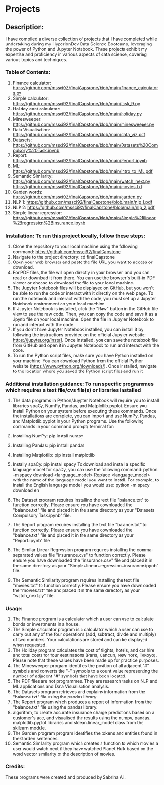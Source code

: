 # Projects

## Description: 
I have compiled a diverse collection of projects that I have completed while undertaking during my HyperionDev Data Science Bootcamp, leveraging the power of Python and Jupyter Notebook. These projects exhibit my expertise and proficiency in various aspects of data science, covering various topics and techniques.

### Table of Contents:
1. Finance calculator: https://github.com/mssci92/finalCapstone/blob/main/finance_calculators.py
2. Simple calculator: https://github.com/mssci92/finalCapstone/blob/main/task_9.py
3. Holiday cost calculator: https://github.com/mssci92/finalCapstone/blob/main/holiday.py
4. Minesweeper: https://github.com/mssci92/finalCapstone/blob/main/minesweeper.py
6. Data Visualisation: https://github.com/mssci92/finalCapstone/blob/main/data_viz.pdf
7. Datasets: https://github.com/mssci92/finalCapstone/blob/main/Datasets%20Compulsory%20Task.ipynb
8. Report: https://github.com/mssci92/finalCapstone/blob/main/Report.ipynb
9. ML: https://github.com/mssci92/finalCapstone/blob/main/Intro_to_ML.pdf
13. Semantic Similarity: https://github.com/mssci92/finalCapstone/blob/main/watch_next.py https://github.com/mssci92/finalCapstone/blob/main/movies.txt
10. Garden words: https://github.com/mssci92/finalCapstone/blob/main/garden.py
12. NLP 1:  https://github.com/mssci92/finalCapstone/blob/main/nlp_1.pdf
13. NLP 2:  https://github.com/mssci92/finalCapstone/blob/main/nlp_2.pdf
14. Simple linear regression: https://github.com/mssci92/finalCapstone/blob/main/Simple%2Blinear%2Bregression%2Binsurance.ipynb


### Installation: To run this project locally, follow these steps:
1. Clone the repository to your local machine using the following command: https://github.com/mssci92/finalCapstone
2. Navigate to the project directory: cd finalCapstone
3. Open your web browser and paste the file URL you want to access or download.
4. For PDF files, the file will open directly in your browser, and you can read or download it from there. You can use the browser's built-in PDF viewer or choose to download the file to your local machine.
5. The Jupyter Notebook files will be displayed on GitHub, but you won't be able to run the code or interact with it directly on the web page. To run the notebook and interact with the code, you must set up a Jupyter Notebook environment on your local machine.
6. If Jupyter Notebook is installed, click the "Raw" button in the GitHub file view to see the raw code. Then, you can copy the code and save it as a .ipynb file on your local machine. Open the file in Jupyter Notebook to run and interact with the code.
7. If you don't have Jupyter Notebook installed, you can install it by following the instructions provided on the official Jupyter website: https://jupyter.org/install. Once installed, you can save the notebook file from GitHub and open it in Jupyter Notebook to run and interact with the code.
8. To run the Python script files, make sure you have Python installed on your machine. You can download Python from the official Python website (https://www.python.org/downloads/). Once installed, navigate to the location where you saved the Python script files and run it.

### Additional installation guidance: To run specific programmes which requires a text file/cvs file(s) or libraries installed
1. The data programs in Python/Juypter Notebook will require you to install libraries spaCy, NumPy, Pandas, and Matplotlib.pyplot. Ensure you install Python on your system before executing these commands. Once the installations are complete, you can import and use NumPy, Pandas, and Matplotlib.pyplot in your Python programs. Use the following commands in your command prompt/ terminal for:
1. Installing NumPy:
   pip install numpy

2. Installing Pandas:
   pip install pandas

3. Installing Matplotlib:
   pip install matplotlib

4. Instally spaCy:
   pip install spacy
   To download and install a specific language model for spaCy, you can use the following command:
   python -m spacy download <language_model>
   Replace <language_model> with the name of the language model you want to install. For example, to install the English language model, you would use:
   python -m spacy download en
2. The Dataset program requires installing the text file "balance.txt" to function correctly. Please ensure you have downloaded the "balance.txt" file and placed it in the same directory as your "Datasets Compulsory Task.ipynb" file.
3. The Report program requires installing the text file "balance.txt" to function correctly. Please ensure you have downloaded the "balance.txt" file and placed it in the same directory as your "Report.ipynb" file
4. The Similar Linear Regression program requires installing the comma-separated values file "insurance.cvs" to function correctly. Please ensure you have downloaded the "insurance.csv" file and placed it in the same directory as your "Simple+linear+regression+insurance.ipynb" file.
5. The Semantic Similarity program requires installing the text file "movies.txt" to function correctly. Please ensure you have downloaded the "movies.txt" file and placed it in the same directory as your "watch_next.py" file.

### Usage: 
1. The Finance program is a calculator which a user can use to calculate bonds or investments in a house.
2. The Simple calculator program is a calculator which a user can use to carry out any of the four operations (add, subtract, divide and multiply) of two numbers. Your calculations are stored and can be displayed when requested.
3. The Holiday program calculates the cost of flights, hotels, and car hire and total costs for four destinations (Paris, Cancun, New York, Tokoyo). Please note that these values have been made up for practice purposes.
4. The Minesweeper program identifies the position of all adjacent "#" symbols and converts the "-" symbols to a count value representing the number of adjacent "#" symbols that have been located.
5. The PDF files are not programmes. They are research tasks on NLP and ML applications and Data Visualisation analysis.
6. The Datasets program retrieves and explains information from the "balance.txt" file using the pandas library.
7. The Report program which produces a report of information from the "balance.txt" file using the pandas library.
8. algorithm, to create accurate insurance charge predictions based on a customer's age, and visualised the results using the numpy, pandas, matplotlib.pyplot libraries and sklean.linear_model class from the skilearn module.
9. The Garden program program identifies the tokens and entities found in the Garden sentences.
10. Semantic Similarity program which creates a function to which movies a user would watch next if they have watched Planet Hulk based on the word vector similarity of the description of movies.

### Credits: 
These programs were created and produced by Sabrina Ali.
